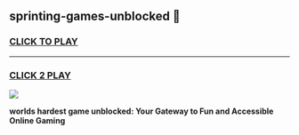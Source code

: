 
## sprinting-games-unblocked 👋
<h3>
<a href="https://premium.freeplayer.one?title=sprinting-games-unblocked&ref=14F">CLICK TO PLAY</a></h3>
<hr>

<h3>
<a href="https://premium.freeplayer.one?title=sprinting-games-unblocked&ref=14F">CLICK 2 PLAY</a>
  
</h3>

<a href="https://premium.freeplayer.one?title=sprinting-games-unblocked&ref=12F/"><img src="https://clearcache.store/games.png"></a>


**worlds hardest game unblocked: Your Gateway to Fun and Accessible Online Gaming**
